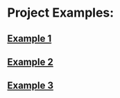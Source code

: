 # Project Examples: 

## [Example 1](https://www.youtube.com/watch?v=JxXxK9OaQa8)

## [Example 2](https://www.youtube.com/watch?v=-hWT51ysbqw)

## [Example 3](https://www.youtube.com/watch?v=8dlxePWBlrs)
